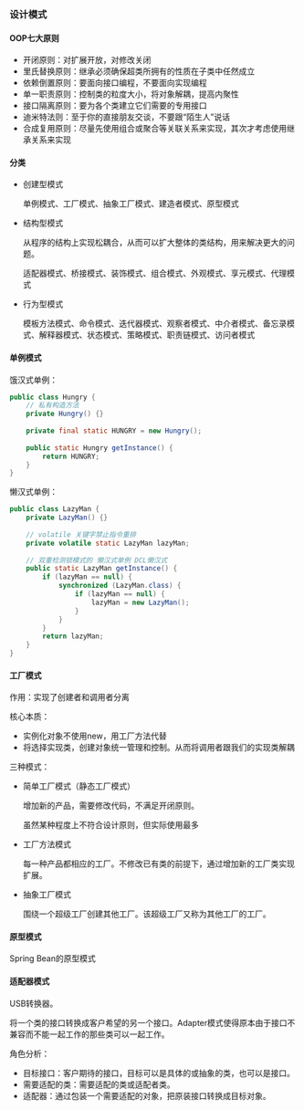 ### 设计模式

#### OOP七大原则

+ 开闭原则：对扩展开放，对修改关闭
+ 里氏替换原则：继承必须确保超类所拥有的性质在子类中任然成立
+ 依赖倒置原则：要面向接口编程，不要面向实现编程
+ 单一职责原则：控制类的粒度大小，将对象解耦，提高内聚性
+ 接口隔离原则：要为各个类建立它们需要的专用接口
+ 迪米特法则：至于你的直接朋友交谈，不要跟“陌生人”说话
+ 合成复用原则：尽量先使用组合或聚合等关联关系来实现，其次才考虑使用继承关系来实现

#### 分类

+ 创建型模式

  单例模式、工厂模式、抽象工厂模式、建造者模式、原型模式

+ 结构型模式

  从程序的结构上实现松耦合，从而可以扩大整体的类结构，用来解决更大的问题。

  适配器模式、桥接模式、装饰模式、组合模式、外观模式、享元模式、代理模式

+ 行为型模式

  模板方法模式、命令模式、迭代器模式、观察者模式、中介者模式、备忘录模式、解释器模式、状态模式、策略模式、职责链模式、访问者模式

#### 单例模式

饿汉式单例：

```java
public class Hungry {
    // 私有构造方法
    private Hungry() {}
    
    private final static HUNGRY = new Hungry();
    
    public static Hungry getInstance() {
        return HUNGRY;
    }
}
```

懒汉式单例：

```java
public class LazyMan {
    private LazyMan() {}
    
    // volatile 关键字禁止指令重排
    private volatile static LazyMan lazyMan;
    
    // 双重检测锁模式的 懒汉式单例 DCL懒汉式
    public static LazyMan getInstance() {
        if (lazyMan == null) {
            synchronized (LazyMan.class) {
                if (lazyMan == null) {
                    lazyMan = new LazyMan();
                }
            }
        }
        return lazyMan;
    }
}
```

#### 工厂模式

作用：实现了创建者和调用者分离

核心本质：

+ 实例化对象不使用new，用工厂方法代替
+ 将选择实现类，创建对象统一管理和控制。从而将调用者跟我们的实现类解耦

三种模式：

+ 简单工厂模式（静态工厂模式）

  增加新的产品，需要修改代码，不满足开闭原则。

  虽然某种程度上不符合设计原则，但实际使用最多

+ 工厂方法模式

  每一种产品都相应的工厂。不修改已有类的前提下，通过增加新的工厂类实现扩展。

+ 抽象工厂模式

  围绕一个超级工厂创建其他工厂。该超级工厂又称为其他工厂的工厂。

#### 原型模式

Spring Bean的原型模式



#### 适配器模式

USB转换器。

将一个类的接口转换成客户希望的另一个接口。Adapter模式使得原本由于接口不兼容而不能一起工作的那些类可以一起工作。

角色分析：

+ 目标接口：客户期待的接口，目标可以是具体的或抽象的类，也可以是接口。
+ 需要适配的类：需要适配的类或适配者类。
+ 适配器：通过包装一个需要适配的对象，把原装接口转换成目标对象。